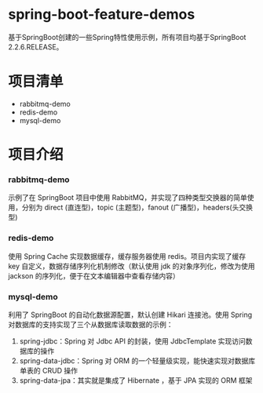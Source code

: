 # spring-boot-feature-demos
基于SpringBoot创建的一些Spring特性使用示例，所有项目均基于SpringBoot 2.2.6.RELEASE。


# 项目清单
* rabbitmq-demo
* redis-demo
* mysql-demo

# 项目介绍
### rabbitmq-demo
示例了在 SpringBoot 项目中使用 RabbitMQ，并实现了四种类型交换器的简单使用，分别为 direct (直连型)，topic (主题型)，fanout (广播型)，headers(头交换型)

### redis-demo
使用 Spring Cache 实现数据缓存，缓存服务器使用 redis。项目内实现了缓存 key 自定义，数据存储序列化机制修改（默认使用 jdk 的对象序列化，修改为使用 jackson 的序列化，便于在文本编辑器中查看存储内容）

### mysql-demo
利用了 SpringBoot 的自动化数据源配置，默认创建 Hikari 连接池。使用 Spring 对数据库的支持实现了三个从数据库读取数据的示例：
1. spring-jdbc：Spring 对 Jdbc API 的封装，使用 JdbcTemplate 实现访问数据库的操作
2. spring-data-jdbc：Spring 对 ORM 的一个轻量级实现，能快速实现对数据库单表的 CRUD 操作
3. spring-data-jpa：其实就是集成了 Hibernate ，基于 JPA 实现的 ORM 框架  
